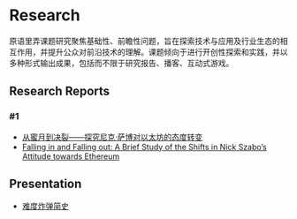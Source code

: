 # Research

原语里弄课题研究聚焦基础性、前瞻性问题，旨在探索技术与应用及行业生态的相互作用，并提升公众对前沿技术的理解。课题倾向于进行开创性探索和实践，并以多种形式输出成果，包括而不限于研究报告、播客、互动式游戏。

## Research Reports
### #1 
- [从蜜月到决裂——探究尼克·萨博对以太坊的态度转变](https://github.com/PrimitivesLane/Research/blob/main/%E4%BB%8E%E8%9C%9C%E6%9C%88%E5%88%B0%E5%86%B3%E8%A3%82%E2%80%94%E2%80%94%E6%8E%A2%E7%A9%B6%E5%B0%BC%E5%85%8B%C2%B7%E8%90%A8%E5%8D%9A%E5%AF%B9%E4%BB%A5%E5%A4%AA%E5%9D%8A%E7%9A%84%E6%80%81%E5%BA%A6%E8%BD%AC%E5%8F%98.md)
- [Falling in and Falling out: A Brief Study of the Shifts in Nick Szabo’s Attitude towards Ethereum](https://github.com/PrimitivesLane/Research/blob/main/Falling%20in%20and%20Falling%20out_%20A%20Brief%20Study%20of%20the%20Shifts%20in%20Nick%20Szabo%E2%80%99s%20Attitude%20towards%20Ethereum.md)

## Presentation
- [难度炸弹简史](https://github.com/PrimitivesLane/Research/blob/main/A%20Brief%20History%20of%20Difficulty%20Bomb.pdf)
